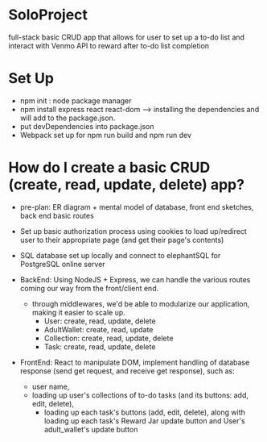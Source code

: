 # SoloProject
full-stack basic CRUD app that allows for user to set up a to-do list and interact with Venmo API to reward after to-do list completion

# Set Up
- npm init : node package manager 
- npm install express react react-dom --> installing the dependencies and will add to the package.json.
- put devDependencies into package.json 
- Webpack set up for npm run build and npm run dev

# How do I create a basic CRUD (create, read, update, delete) app? 
- pre-plan: ER diagram + mental model of database, front end sketches, back end basic routes

- Set up basic authorization process using cookies to load up/redirect user to their appropriate page (and get their page's contents)
- SQL database set up locally and connect to elephantSQL for PostgreSQL online server
- BackEnd: Using NodeJS + Express, we can handle the various routes coming our way from the front/client end. 
  - through middlewares, we'd be able to modularize our application, making it easier to scale up.
    - User: create, read, update, delete
    - AdultWallet: create, read, update
    - Collection: create, read, update, delete
    - Task: create, read, update, delete
- FrontEnd: React to manipulate DOM, implement handling of database response (send get request, and receive get response), such as:
  - user name, 
  - loading up user's collections of to-do tasks (and its buttons: add, edit, delete), 
    - loading up each task's buttons (add, edit, delete), along with loading up each task's Reward Jar update button and User's adult_wallet's update button
